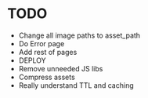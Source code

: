 TODO
====

- Change all image paths to asset_path
- Do Error page
- Add rest of pages
- DEPLOY
- Remove unneeded JS libs
- Compress assets
- Really understand TTL and caching
